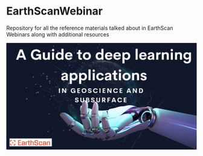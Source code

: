 # EarthScanWebinar
Repository for all the reference materials talked about in EarthScan Webinars along with additional resources

![image](asset/intro.png)
